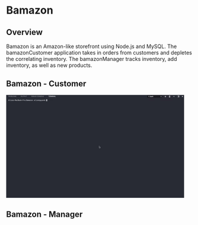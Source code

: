 # Bamazon

## Overview

Bamazon is an Amazon-like storefront using Node.js and MySQL. The bamazonCustomer application takes in orders from customers and depletes the correlating inventory. The bamazonManager tracks inventory, add inventory, as well as new products.

## Bamazon - Customer 

![Bamazon - Customer](images/customer.gif)
## Bamazon - Manager